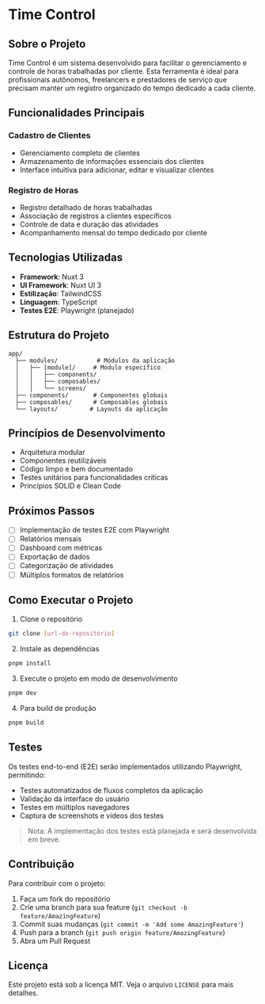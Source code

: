 # Time Control

## Sobre o Projeto
Time Control é um sistema desenvolvido para facilitar o gerenciamento e controle de horas trabalhadas por cliente. Esta ferramenta é ideal para profissionais autônomos, freelancers e prestadores de serviço que precisam manter um registro organizado do tempo dedicado a cada cliente.

## Funcionalidades Principais

### Cadastro de Clientes
- Gerenciamento completo de clientes
- Armazenamento de informações essenciais dos clientes
- Interface intuitiva para adicionar, editar e visualizar clientes

### Registro de Horas
- Registro detalhado de horas trabalhadas
- Associação de registros a clientes específicos
- Controle de data e duração das atividades
- Acompanhamento mensal do tempo dedicado por cliente

## Tecnologias Utilizadas
- **Framework**: Nuxt 3
- **UI Framework**: Nuxt UI 3
- **Estilização**: TailwindCSS
- **Linguagem**: TypeScript
- **Testes E2E**: Playwright (planejado)

## Estrutura do Projeto
```
app/
  ├── modules/           # Módulos da aplicação
  │   ├── [module]/     # Módulo específico
  │   │   ├── components/
  │   │   ├── composables/
  │   │   └── screens/
  ├── components/       # Componentes globais
  ├── composables/      # Composables globais
  └── layouts/         # Layouts da aplicação
```

## Princípios de Desenvolvimento
- Arquitetura modular
- Componentes reutilizáveis
- Código limpo e bem documentado
- Testes unitários para funcionalidades críticas
- Princípios SOLID e Clean Code

## Próximos Passos
- [ ] Implementação de testes E2E com Playwright
- [ ] Relatórios mensais
- [ ] Dashboard com métricas
- [ ] Exportação de dados
- [ ] Categorização de atividades
- [ ] Múltiplos formatos de relatórios

## Como Executar o Projeto

1. Clone o repositório
```bash
git clone [url-do-repositório]
```

2. Instale as dependências
```bash
pnpm install
```

3. Execute o projeto em modo de desenvolvimento
```bash
pnpm dev
```

4. Para build de produção
```bash
pnpm build
```

## Testes
Os testes end-to-end (E2E) serão implementados utilizando Playwright, permitindo:
- Testes automatizados de fluxos completos da aplicação
- Validação da interface do usuário
- Testes em múltiplos navegadores
- Captura de screenshots e vídeos dos testes

> Nota: A implementação dos testes está planejada e será desenvolvida em breve.

## Contribuição
Para contribuir com o projeto:
1. Faça um fork do repositório
2. Crie uma branch para sua feature (`git checkout -b feature/AmazingFeature`)
3. Commit suas mudanças (`git commit -m 'Add some AmazingFeature'`)
4. Push para a branch (`git push origin feature/AmazingFeature`)
5. Abra um Pull Request

## Licença
Este projeto está sob a licença MIT. Veja o arquivo `LICENSE` para mais detalhes.
